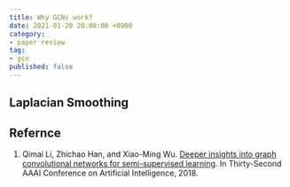 ```yaml
---
title: Why GCNs work?
date: 2021-01-20 20:00:00 +0900
category: 
- paper review
tag:
- gcn
published: false
---
```






## Laplacian Smoothing





## Refernce 

1. Qimai Li, Zhichao Han, and Xiao-Ming Wu. [Deeper insights into graph convolutional networks for semi-supervised learning](https://arxiv.org/pdf/1801.07606.pdf). In Thirty-Second AAAI Conference on Artificial Intelligence, 2018.